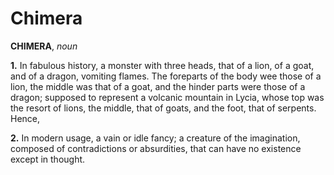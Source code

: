 # Chimera

**CHIMERA**, _noun_

**1.** In fabulous history, a monster with three heads, that of a lion, of a goat, and of a dragon, vomiting flames. The foreparts of the body wee those of a lion, the middle was that of a goat, and the hinder parts were those of a dragon; supposed to represent a volcanic mountain in Lycia, whose top was the resort of lions, the middle, that of goats, and the foot, that of serpents. Hence,

**2.** In modern usage, a vain or idle fancy; a creature of the imagination, composed of contradictions or absurdities, that can have no existence except in thought.